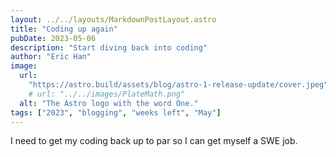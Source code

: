 ```yaml
---
layout: ../../layouts/MarkdownPostLayout.astro
title: "Coding up again"
pubDate: 2023-05-06
description: "Start diving back into coding"
author: "Eric Han"
image:
  url:
    "https://astro.build/assets/blog/astro-1-release-update/cover.jpeg"
    # url: "../../images/PlateMath.png"
  alt: "The Astro logo with the word One."
tags: ["2023", "blogging", "weeks left", "May"]
---
```


I need to get my coding back up to par so I can get myself a SWE job.
